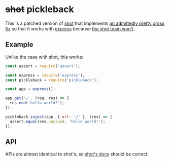 # ~~shot~~ pickleback

This is a patched version of [shot](https://github.com/hapijs/shot) that implements [an admittedly pretty gross fix](https://github.com/jfhbrook/pickleback/blob/patches/lib/index.js#L55-L57) so that it works with [express](https://expressjs.com)  because [the shot team won't](https://github.com/hapijs/shot/issues/82).

## Example

Unlike the case with shot, this works:

```js
const assert = require('assert');

const express = require('express');
const pickleback = require('pickleback');

const app = express();

app.get('/', (req, res) => {
  res.end('hello world!');
});

pickleback.inject(app, { url: '/' }, (res) => {
  assert.equal(res.payload, 'hello world!');
});

```

## API

APIs are almost identical to shot's, so [shot's docs](https://github.com/hapijs/shot/blob/master/API.md) should be correct.
